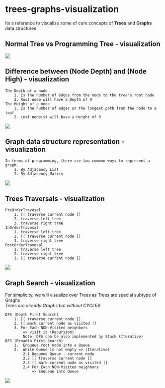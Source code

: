 # trees-graphs-visualization
Its a reference to visualize some of core concepts of **Trees** and **Graphs** data structures  



## Normal Tree vs Programming Tree - visualization  
<img src="https://github.com/ahmednabil88/trees-graphs-visualization/blob/master/Trees%20-%20Normal%20Tree%20vs%20Programming%20Tree/Normal%20Tree%20vs%20Programming%20Tree.gif" >  

## Difference between (Node Depth) and (Node High) - visualization  
	The Depth of a node
		1. Is the number of edges from the node to the tree's root node
		2. Root node will have a Depth of 0
	The Height of a node
		1. Is the number of edges on the longest path from the node to a leaf
		2. Leaf node(s) will have a Height of 0
		
<img src="https://github.com/ahmednabil88/trees-graphs-visualization/blob/master/Trees%20-%20Node%20Depth%20vs%20Node%20High/Trees%20-%20Node%20Depth%20vs%20Node%20High.gif" >  

## Graph data structure representation - visualization  
	In terms of programming, there are two common ways to represent a graph.
		1. By Adjacency List
		2. By Adjacency Matrix
		
<img src="https://github.com/ahmednabil88/trees-graphs-visualization/blob/master/Graph%20-%20Adjacency%20List%20vs%20Adjacency%20Matrix/Graph%20-%20Adjacency%20List%20vs%20Adjacency%20Matrix.gif" >

## Trees Traversals - visualization  
	PreOrderTravesal
		1. [[ traverse current node ]]
		2. traverse left tree
		3. traverse right tree
	InOrderTravesal
		1. traverse left tree
		2. [[ traverse current node ]]
		3. traverse right tree
	PostOrderTravesal
		1. traverse left tree
		2. traverse right tree
		3. [[ traverse current node ]]

<img src="https://github.com/ahmednabil88/trees-graphs-visualize/blob/master/Trees%20Traversals/Pre-In-Post%20Traversal.gif" >

## Graph Search - visualization  
For simplicity, we will visualize over Trees as Trees are special subtype of Graghs  
*Trees are already Graphs but without CYCLES*

	DFS (Depth First Search)
		1. [[ traverse current node ]]
		2. [[ mark current node as visited ]]
		3. For Each NON-Visited neighbors 
			=> visit it (Recursion)
			Note: DFS can be also implemented by Stack (Iterative)
	BFS (Breadth First Search)
		1.  Enqueue root node into a Queue
		2.  While Queue is not empty => (Iterative)
			2.1 Dequeue Queue - current node
			2.2 [[ traverse current node ]]
			2.3 [[ mark current node as visited ]]
			2.4 For Each NON-Visited neighbors 
				=> Enqueue into Queue

<img src="https://github.com/ahmednabil88/trees-graphs-visualization/blob/master/Graph%20Search/Graph%20Search.gif" >


